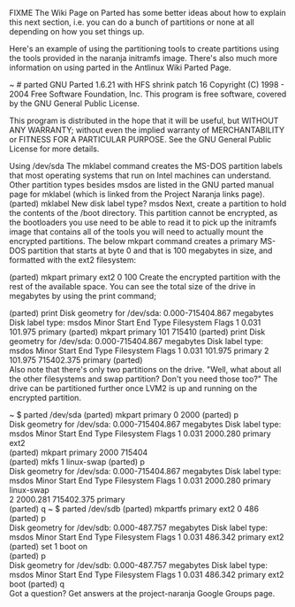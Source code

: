 FIXME The Wiki Page on Parted has some better ideas about how to explain this
next section, i.e. you can do a bunch of partitions or none at all depending
on how you set things up.

Here's an example of using the partitioning tools to create partitions using
the tools provided in the naranja initramfs image. There's also much more
information on using parted in the Antlinux Wiki Parted Page.

~ # parted
GNU Parted 1.6.21 with HFS shrink patch 16
Copyright (C) 1998 - 2004 Free Software Foundation, Inc.
This program is free software, covered by the GNU General Public License.

This program is distributed in the hope that it will be useful, but WITHOUT
ANY WARRANTY; without even the implied warranty of MERCHANTABILITY or FITNESS
FOR A PARTICULAR PURPOSE.  See the GNU General Public License for more
details.

Using /dev/sda
The mklabel command creates the MS-DOS partition labels that most operating
systems that run on Intel machines can understand. Other partition types
besides msdos are listed in the GNU parted manual page for mklabel (which is
linked from the Project Naranja links page).
(parted) mklabel
New disk label type? msdos
Next, create a partition to hold the contents of the /boot directory. This
partition cannot be encrypted, as the bootloaders you use need to be able to
read it to pick up the initramfs image that contains all of the tools you will
need to actually mount the encrypted partitions. The below mkpart command
creates a primary MS-DOS partition that starts at byte 0 and that is 100
megabytes in size, and formatted with the ext2 filesystem:

(parted) mkpart primary ext2 0 100
Create the encrypted partition with the rest of the available space. You can
see the total size of the drive in megabytes by using the print command;

(parted) print
Disk geometry for /dev/sda: 0.000-715404.867 megabytes
Disk label type: msdos
Minor    Start      End    Type      Filesystem  Flags
1          0.031    101.975  primary
(parted) mkpart primary 101 715410
(parted) print
Disk geometry for /dev/sda: 0.000-715404.867 megabytes
Disk label type: msdos
Minor    Start      End    Type      Filesystem  Flags
1          0.031    101.975  primary
2        101.975 715402.375  primary
(parted)              
Also note that there's only two partitions on the drive. "Well, what about all
the other filesystems and swap partition? Don't you need those too?" The drive
can be partitioned further once LVM2 is up and running on the encrypted
partition.

~ $ parted /dev/sda
(parted) mkpart primary 0 2000
(parted) p                                                                
Disk geometry for /dev/sda: 0.000-715404.867 megabytes
Disk label type: msdos
Minor    Start      End    Type      Filesystem  Flags
1          0.031  2000.280  primary  ext2        
(parted) mkpart primary 2000 715404                                      
(parted) mkfs 1 linux-swap
(parted) p                                                                
Disk geometry for /dev/sda: 0.000-715404.867 megabytes
Disk label type: msdos
Minor    Start      End    Type      Filesystem  Flags
1          0.031  2000.280  primary  linux-swap  
2      2000.281 715402.375  primary              
(parted) q
~ $ parted /dev/sdb
(parted) mkpartfs primary ext2 0 486                                      
(parted) p                                                                
Disk geometry for /dev/sdb: 0.000-487.757 megabytes
Disk label type: msdos
Minor    Start      End    Type      Filesystem  Flags
1          0.031    486.342  primary  ext2        
(parted) set 1 boot on                                                    
(parted) p                                                                
Disk geometry for /dev/sdb: 0.000-487.757 megabytes
Disk label type: msdos
Minor    Start      End    Type      Filesystem  Flags
1          0.031    486.342  primary  ext2        boot
(parted) q                                                                
Got a question? Get answers at the project-naranja Google Groups page.
